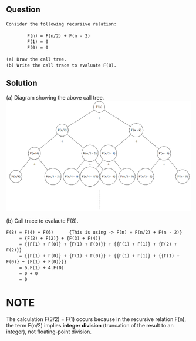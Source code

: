 ## Question

```
Consider the following recursive relation:

        F(n) = F(n/2) + F(n - 2)
        F(1) = 0
        F(0) = 0

(a) Draw the call tree.
(b) Write the call trace to evaluate F(8).
```

## Solution

(a) Diagram showing the above call tree.
![Diagram of a call tree](Images/Call_Tree.png)

(b) Call trace to evalaute F(8).

```
F(8) = F(4) + F(6)      {This is using -> F(n) = F(n/2) + F(n - 2)}
     = {F(2) + F(2)} + {F(3) + F(4)}
     = {{F(1) + F(0)} + {F(1) + F(0)}} + {{F(1) + F(1)} + {F(2) + F(2)}}
     = {{F(1) + F(0)} + {F(1) + F(0)}} + {{F(1) + F(1)} + {{F(1) + F(0)} + {F(1) + F(0)}}}
     = 6.F(1) + 4.F(0)
     = 0 + 0
     = 0
```

# NOTE
The calculation F(3/2) = F(1) occurs because in the recursive relation F(n),
the term F(n/2) implies **integer division** (truncation of the result to an integer),
not floating-point division.
